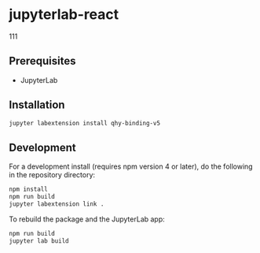 # jupyterlab-react

111


## Prerequisites

* JupyterLab

## Installation

```bash
jupyter labextension install qhy-binding-v5
```

## Development

For a development install (requires npm version 4 or later), do the following in the repository directory:

```bash
npm install
npm run build
jupyter labextension link .
```

To rebuild the package and the JupyterLab app:

```bash
npm run build
jupyter lab build
```

